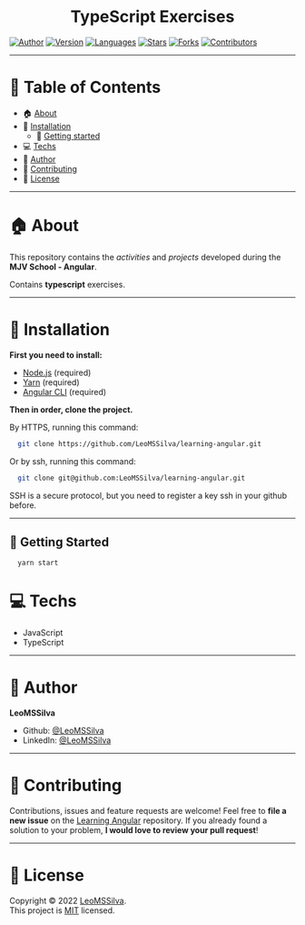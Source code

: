 <h1 align="center">TypeScript Exercises
	<br/>
</h1>

[![Author](https://img.shields.io/badge/author-LeoMSSilva-blue?style=flat-square)](https://github.com/LeoMSSilva)
[![Version](https://img.shields.io/badge/version-1.0.0-blue.svg?cacheSeconds=2592000)](https://github.com/LeoMSSilva)
[![Languages](https://img.shields.io/github/languages/count/LeoMSSilva/learning-angular?color=blue&style=flat-square)](#)
[![Stars](https://img.shields.io/github/stars/LeoMSSilva/learning-angular?color=blue&style=flat-square)](https://github.com/LeoMSSilva/learning-angular/stargazers)
[![Forks](https://img.shields.io/github/forks/LeoMSSilva/learning-angular?color=blue&style=flat-square)](https://github.com/LeoMSSilva/learning-angular/network/members)
[![Contributors](https://img.shields.io/github/contributors/LeoMSSilva/learning-angular?color=blue&style=flat-square)](https://github.com/LeoMSSilva/learning-angular/graphs/contributors)

---

# :pushpin: Table of Contents

- :house: [About](#house-about)
- :dart: [Installation](#dart-installation)
  - :rocket: [Getting started](#rocket-getting-started)
- :computer: [Techs](#computer-techs)
- :bust_in_silhouette: [Author](#bust_in_silhouette-author)
- :handshake: [Contributing](#handshake-contributing)
- :scroll: [License](#scroll-license)

---

# :house: About

This repository contains the _activities_ and _projects_ developed during the **MJV School - Angular**.

Contains **typescript** exercises.

---

# :dart: Installation

**First you need to install:**

- [Node.js](https://pt-br.nodejs.org/) (required)
- [Yarn](https://yarnpkg.com/) (required)
- [Angular CLI](https://github.com/angular/angular-cli) (required)

**Then in order, clone the project.**

By HTTPS, running this command:

```bash
  git clone https://github.com/LeoMSSilva/learning-angular.git
```

Or by ssh, running this command:

```bash
  git clone git@github.com:LeoMSSilva/learning-angular.git
```

SSH is a secure protocol, but you need to register a key ssh in your github before.

---

## :rocket: Getting Started

```bash
  yarn start
```

# :computer: Techs

- JavaScript
- TypeScript

---

# :bust_in_silhouette: Author

**LeoMSSilva**

- Github: [@LeoMSSilva](https://github.com/LeoMSSilva)
- LinkedIn: [@LeoMSSilva](https://linkedin.com/in/LeoMSSilva)

---

# :handshake: Contributing

Contributions, issues and feature requests are welcome! Feel free to **file a new issue** on the [Learning Angular](https://github.com/LeoMSSilva/learning-angular/issues) repository. If you already found a solution to your problem, **I would love to review your pull request**!

---

# :scroll: License

Copyright :copyright: 2022 [LeoMSSilva](https://github.com/LeoMSSilva).
<br/>
This project is [MIT](https://github.com/LeoMSSilva/learning-angular/blob/main/LICENSE) licensed.
